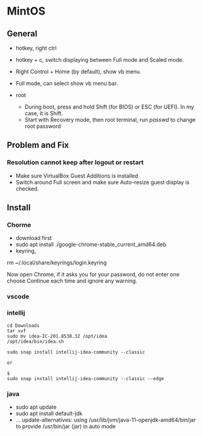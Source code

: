 
# MintOS

## General

- hotkey, right ctrl
- hotkey + c, switch displaying between Full mode and Scaled mode.
- Right Control + Home (by default), show vb menu.
- Full mode, can select show vb menu bar.

- root
    - During boot, press and hold Shift (for BIOS) or ESC (for UEFI). In my case, it is Shift.
    - Start with Recovery mode, then root terminal, run *passwd* to change root password


## Problem and Fix

### Resolution cannot keep after logout or restart

- Make sure VirtualBox Guest Additions is installed
- Switch around Full screen and make sure Auto-resize guest display is checked.

## Install

### Chorme

- download first
- sudo apt install ./google-chrome-stable_current_amd64.deb
- keyring,

rm ~/.local/share/keyrings/login.keyring

Now open Chrome, if it asks you for your password, do not enter one choose Continue each time and ignore any warning.

### vscode

### intellij

```
cd Downloads
tar xvf 
sudo mv idea-IC-201.8538.32 /opt/idea
/opt/idea/bin/idea.sh
```

```
sudo snap install intellij-idea-community --classic

or

$
sudo snap install intellij-idea-community --classic --edge

```


### java

- sudo apt update
- sudo apt install default-jdk
- ... update-alternatives: using /usr/lib/jvm/java-11-openjdk-amd64/bin/jar to provide /usr/bin/jar (jar) in auto mode

